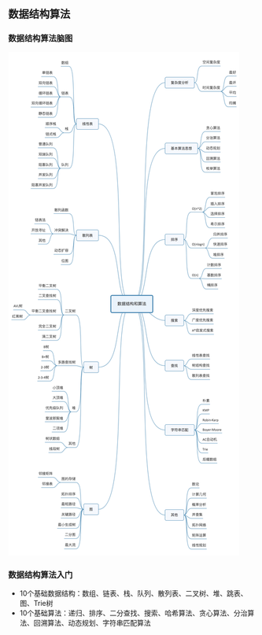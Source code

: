 ## 数据结构算法

### 数据结构算法脑图

![数据结构算法脑图](./resource/数据结构算法脑图.jpg)

### 数据结构算法入门

* 10个基础数据结构：数组、链表、栈、队列、散列表、二叉树、堆、跳表、图、Trie树
* 10个基础算法：递归、排序、二分查找、搜索、哈希算法、贪心算法、分治算法、回溯算法、动态规划、字符串匹配算法
